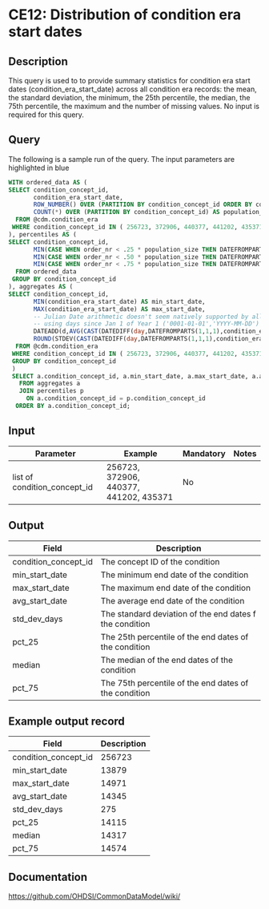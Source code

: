 <!---
Group:condition era
Name:CE12 Distribution of condition era start dates
Author:Patrick Ryan
CDM Version: 5.3
-->

# CE12: Distribution of condition era start dates

## Description
This query is used to to provide summary statistics for condition era start dates (condition_era_start_date) across all condition era records: the mean, the standard deviation, the minimum, the 25th percentile, the median, the 75th percentile, the maximum and the number of missing values. No input is required for this query.

## Query
The following is a sample run of the query. The input parameters are highlighted in  blue

```sql
WITH ordered_data AS (
SELECT condition_concept_id,
       condition_era_start_date,
       ROW_NUMBER() OVER (PARTITION BY condition_concept_id ORDER BY condition_era_start_date) order_nr,
       COUNT(*) OVER (PARTITION BY condition_concept_id) AS population_size
  FROM @cdm.condition_era
 WHERE condition_concept_id IN ( 256723, 372906, 440377, 441202, 435371 )
), percentiles AS (
SELECT condition_concept_id,
       MIN(CASE WHEN order_nr < .25 * population_size THEN DATEFROMPARTS(9999,1,1) ELSE condition_era_start_date END) AS pct_25,
       MIN(CASE WHEN order_nr < .50 * population_size THEN DATEFROMPARTS(9999,1,1) ELSE condition_era_start_date END) AS median,
       MIN(CASE WHEN order_nr < .75 * population_size THEN DATEFROMPARTS(9999,1,1) ELSE condition_era_start_date END) AS pct_75
  FROM ordered_data
 GROUP BY condition_concept_id
), aggregates AS (
SELECT condition_concept_id,
       MIN(condition_era_start_date) AS min_start_date,
       MAX(condition_era_start_date) AS max_start_date,
       -- Julian Date arithmetic doesn't seem natively supported by all RDBMS,
       -- using days since Jan 1 of Year 1 ('0001-01-01','YYYY-MM-DD') instead.
       DATEADD(d,AVG(CAST(DATEDIFF(day,DATEFROMPARTS(1,1,1),condition_era_start_date) AS FLOAT)),DATEFROMPARTS(1,1,1)) AS avg_start_date,
       ROUND(STDEV(CAST(DATEDIFF(day,DATEFROMPARTS(1,1,1),condition_era_start_date) AS FLOAT)),0) AS std_dev_days
  FROM @cdm.condition_era
 WHERE condition_concept_id IN ( 256723, 372906, 440377, 441202, 435371 )
 GROUP BY condition_concept_id
 )
 SELECT a.condition_concept_id, a.min_start_date, a.max_start_date, a.avg_start_date, a.std_dev_days, p.pct_25, p.median, p.pct_75
   FROM aggregates a
   JOIN percentiles p
     ON a.condition_concept_id = p.condition_concept_id
  ORDER BY a.condition_concept_id;
```
## Input

|  Parameter |  Example |  Mandatory |  Notes |
| --- | --- | --- | --- |
| list of condition_concept_id | 256723, 372906, 440377, 441202, 435371 | No |   |

## Output

|  Field |  Description |
| --- | --- |
| condition_concept_id | The concept ID of the condition |
| min_start_date | The minimum end date of the condition |
| max_start_date | The maximum end date of the condition |
| avg_start_date | The average end date of the condition |
| std_dev_days | The standard deviation of the end dates f the condition |
| pct_25 | The 25th percentile of the end dates of the condition |
| median | The median of the end dates of the condition |
| pct_75 | The 75th percentile of the end dates of the condition |

## Example output record

|  Field |  Description |
| --- | --- |
| condition_concept_id | 256723 |
| min_start_date | 13879 |
| max_start_date | 14971 |
| avg_start_date | 14345 |
| std_dev_days | 275 |
| pct_25 | 14115 |
| median | 14317 |
| pct_75 | 14574 |

## Documentation
https://github.com/OHDSI/CommonDataModel/wiki/
